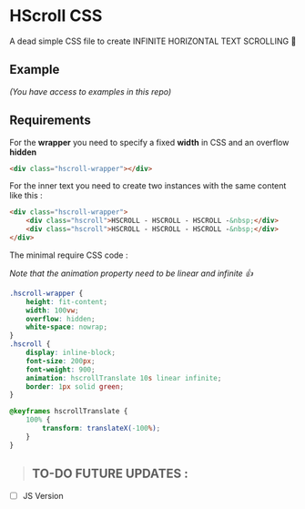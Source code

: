 # HScroll CSS

A dead simple CSS file to create INFINITE HORIZONTAL TEXT SCROLLING 🤙

## Example

_(You have access to examples in this repo)_

## Requirements

For the **wrapper** you need to specify a fixed **width** in CSS and an overflow **hidden**

```html
<div class="hscroll-wrapper"></div>
```

For the inner text you need to create two instances with the same content like this :

```html
<div class="hscroll-wrapper">
	<div class="hscroll">HSCROLL - HSCROLL - HSCROLL -&nbsp;</div>
	<div class="hscroll">HSCROLL - HSCROLL - HSCROLL -&nbsp;</div>
</div>
```

The minimal require CSS code :

_Note that the animation property need to be linear and infinite 👍_

```css
.hscroll-wrapper {
	height: fit-content;
	width: 100vw;
	overflow: hidden;
	white-space: nowrap;
}
.hscroll {
	display: inline-block;
	font-size: 200px;
	font-weight: 900;
	animation: hscrollTranslate 10s linear infinite;
	border: 1px solid green;
}

@keyframes hscrollTranslate {
	100% {
		transform: translateX(-100%);
	}
}
```

> ## **TO-DO FUTURE UPDATES :**

- [ ] JS Version
